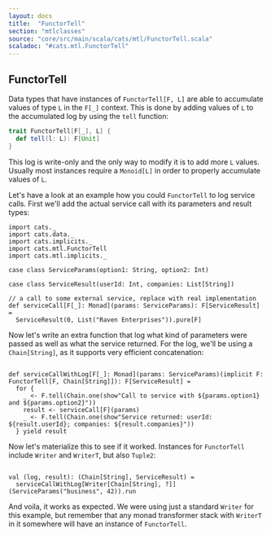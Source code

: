 ```yaml
---
layout: docs
title:  "FunctorTell"
section: "mtlclasses"
source: "core/src/main/scala/cats/mtl/FunctorTell.scala"
scaladoc: "#cats.mtl.FunctorTell"
---
```


## FunctorTell

Data types that have instances of `FunctorTell[F, L]` are able to accumulate values of type `L` in the `F[_]` context.
This is done by adding values of `L` to the accumulated log by using the `tell` function:

```scala
trait FunctorTell[F[_], L] {
  def tell(l: L): F[Unit]
}
```

This log is write-only and the only way to modify it is to add more `L` values.
Usually most instances require a `Monoid[L]` in order to properly accumulate values of `L`.

Let's have a look at an example how you could `FunctorTell` to log service calls.
First we'll add the actual service call with its parameters and result types:


```tut:book
import cats._
import cats.data._
import cats.implicits._
import cats.mtl.FunctorTell
import cats.mtl.implicits._

case class ServiceParams(option1: String, option2: Int)

case class ServiceResult(userId: Int, companies: List[String]) 

// a call to some external service, replace with real implementation
def serviceCall[F[_]: Monad](params: ServiceParams): F[ServiceResult] = 
  ServiceResult(0, List("Raven Enterprises")).pure[F]
```

Now let's write an extra function that log what kind of parameters were passed as well as what the service returned.
For the log, we'll be using a `Chain[String]`, as it supports very efficient concatenation:

```tut:book

def serviceCallWithLog[F[_]: Monad](params: ServiceParams)(implicit F: FunctorTell[F, Chain[String]]): F[ServiceResult] =
  for {
    _ <- F.tell(Chain.one(show"Call to service with ${params.option1} and ${params.option2}"))
    result <- serviceCall[F](params)
    _ <- F.tell(Chain.one(show"Service returned: userId: ${result.userId}; companies: ${result.companies}"))
  } yield result
```

Now let's materialize this to see if it worked.
Instances for `FunctorTell` include `Writer` and `WriterT`, but also `Tuple2`:

  
```tut:book

val (log, result): (Chain[String], ServiceResult) =
  serviceCallWithLog[Writer[Chain[String], ?]](ServiceParams("business", 42)).run
```

And voila, it works as expected.
We were using just a standard `Writer` for this example,
  but remember that any monad transformer stack with `WriterT` in it somewhere will have an instance of `FunctorTell`.
